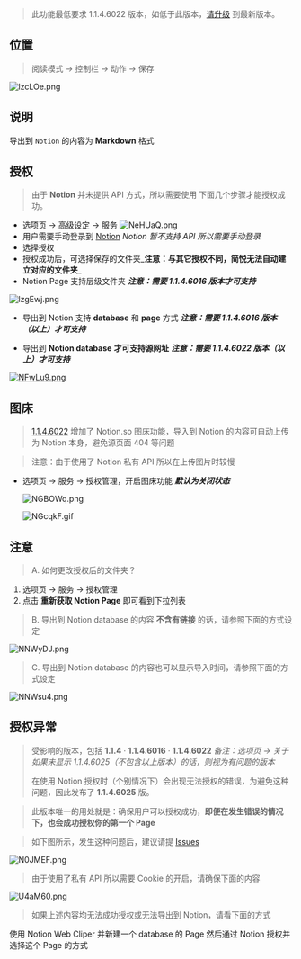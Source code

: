 >  此功能最低要求 1.1.4.6022 版本，如低于此版本，[请升级](http://ksria.com/simpread/) 到最新版本。

位置
---

> 阅读模式 → 控制栏 → 动作 → 保存

![lzcLOe.png](https://s2.ax1x.com/2020/02/01/18otu8.md.png)

说明
---

导出到 `Notion` 的内容为 **Markdown** 格式


授权
---

> 由于  **Notion** 并未提供 API 方式，所以需要使用 下面几个步骤才能授权成功。

- 选项页 → 高级设定 → 服务
  ![NeHUaQ.png](https://s1.ax1x.com/2020/06/18/NeHUaQ.png)
- 用户需要手动登录到 [Notion](https://www.notion.so/) _Notion 暂不支持 API 所以需要手动登录_
- 选择授权
- 授权成功后，可选择保存的文件夹_**注意：与其它授权不同，简悦无法自动建立对应的文件夹**_
- Notion Page 支持层级文件夹 _**注意：需要 1.1.4.6016 版本才可支持**_

![lzgEwj.png](https://s1.ax1x.com/2020/06/16/NFU1k8.png)

- 导出到 Notion 支持 **database** 和 **page** 方式 _**注意：需要 1.1.4.6016 版本（以上）才可支持**_

- 导出到 **Notion  database**  **才可支持源网址**   _**注意：需要 1.1.4.6022 版本（以上）才可支持**_

[![NFwLu9.png](https://s1.ax1x.com/2020/06/22/NGcYdO.png)](https://s1.ax1x.com/2020/06/22/NGcYdO.png)

图床
---

> [1.1.4.6022](http://ksria.com/simpread/changelog.html#1.1.4.6022) 增加了 Notion.so 图床功能，导入到 Notion 的内容可自动上传为 Notion 本身，避免源页面 404 等问题

> 注意：由于使用了 Notion 私有 API 所以在上传图片时较慢 

- 选项页 → 服务 → 授权管理，开启图床功能 _**默认为关闭状态**_

  ![NGBOWq.png](https://s1.ax1x.com/2020/06/22/NGBOWq.png)

  ![NGcqkF.gif](https://s1.ax1x.com/2020/06/22/NGcqkF.gif)

注意
---

> A. 如何更改授权后的文件夹？

1. 选项页 → 服务 → 授权管理
2. 点击 **重新获取 Notion Page** 即可看到下拉列表

> B. 导出到 Notion database 的内容 **不含有链接** 的话，请参照下面的方式设定

![NNWyDJ.png](https://s1.ax1x.com/2020/06/23/NNWyDJ.png)

>  C. 导出到 Notion database 的内容也可以显示导入时间，请参照下面的方式设定

![NNWsu4.png](https://s1.ax1x.com/2020/06/23/NNWsu4.png)


授权异常
---

> 受影响的版本，包括 **1.1.4** · **1.1.4.6016** · **1.1.4.6022** _备注：选项页 → 关于 如果未显示 1.1.4.6025（不包含以上版本）的话，则视为有问题的版本_
>
> 在使用 Notion 授权时（个别情况下）会出现无法授权的错误，为避免这种问题，因此发布了 **1.1.4.6025** 版。

> 此版本唯一的用处就是：确保用户可以授权成功，**即便在发生错误的情况下，也会成功授权你的第一个 Page** 

> 如下图所示，发生这种问题后，建议请提 [Issues](https://github.com/Kenshin/simpread/issues/809)

![N0JMEF.png](https://s1.ax1x.com/2020/06/25/N0JMEF.png)

> 由于使用了私有 API 所以需要 Cookie 的开启，请确保下面的内容

![U4aM60.png](https://s1.ax1x.com/2020/07/20/U4aM60.png)

> 如果上述内容均无法成功授权或无法导出到 Notion，请看下面的方式

使用 Notion Web Cliper 并新建一个 database 的 Page 然后通过 Notion 授权并选择这个 Page 的方式